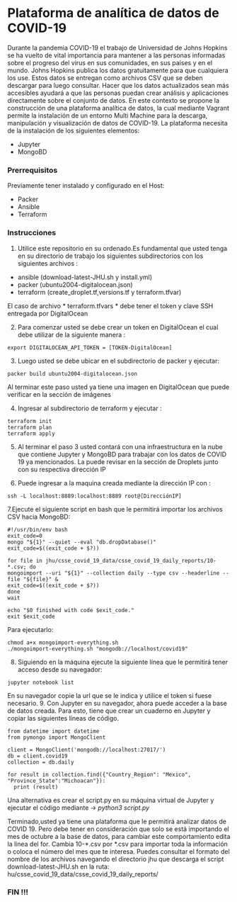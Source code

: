 # Plataforma de analítica de datos de COVID-19
Durante la pandemia COVID-19 el trabajo de Universidad de Johns Hopkins se ha vuelto de vital importancia para mantener a las personas informadas sobre el progreso del virus en sus comunidades, en sus países y en el mundo.
Johns Hopkins publica los datos gratuitamente para que cualquiera los use.  Estos datos se entregan como archivos CSV que se deben descargar para luego consultar.  Hacer que los datos actualizados sean más accesibles ayudará a que las personas puedan crear análisis y aplicaciones directamente sobre el conjunto de datos. 
En este contexto se propone la construcción de una plataforma analítica de datos, la cual mediante Vagrant permite la instalación de un entorno Multi Machine para la descarga, manipulación y visualización de datos de COVID-19. La plataforma necesita de la instalación de los siguientes elementos: 

- Jupyter
- MongoBD
### Prerrequisitos 
Previamente tener instalado y configurado en el Host:
- Packer 
- Ansible 
- Terraform 
### Instrucciones
1. Utilice este repositorio en su ordenado.Es fundamental que usted tenga en su directorio de trabajo los siguientes subdirectorios con los siguientes archivos : 

- ansible (download-latest-JHU.sh y install.yml)
- packer (ubuntu2004-digitalocean.json)
- terraform (create_droplet.tf,versions.tf y terraform.tfvar)

El caso de archivo * terraform.tfvars *  debe tener el token y clave SSH entregada por DigitalOcean

2. Para comenzar usted se debe crear un token en DigitalOcean el cual debe utilizar de la siguiente manera : 

```
export DIGITALOCEAN_API_TOKEN = [TOKEN-DigitalOcean]
```

3. Luego usted se debe ubicar en el subdirectorio de packer y ejecutar: 
``` 
packer build ubuntu2004-digitalocean.json
```

Al terminar este paso usted ya tiene una imagen en DigitalOcean que puede verificar en la sección de imágenes 

4. Ingresar al subdirectorio de terraform y ejecutar :
```
terraform init
terraform plan
terraform apply
```
5. Al terminar el paso 3 usted contará con una infraestructura en la nube que contiene Jupyter y MongoBD para trabajar con los datos de COVID 19 ya mencionados. La puede revisar en la sección de Droplets junto con su respectiva dirección IP

6. Puede ingresar a la maquina creada mediante la dirección IP con : 
```
ssh -L localhost:8889:localhost:8889 root@[DirecciónIP]
```
7.Ejecute el siguiente script en bash que le permitirá importar los archivos CSV hacia MongoBD: 

```
#!/usr/bin/env bash
exit_code=0
mongo "${1}" --quiet --eval "db.dropDatabase()"
exit_code=$((exit_code + $?))

for file in jhu/csse_covid_19_data/csse_covid_19_daily_reports/10-*.csv; do
mongoimport --uri "${1}" --collection daily --type csv --headerline --file "${file}" &
exit_code=$((exit_code + $?))
done
wait

echo "$0 finished with code $exit_code."
exit $exit_code

```
Para ejecutarlo:

```
chmod a+x mongoimport-everything.sh
./mongoimport-everything.sh "mongodb://localhost/covid19"
```

8. Siguiendo en la máquina ejecute la siguiente línea que le permitirá tener acceso desde su navegador:
```
jupyter notebook list 
```

En su navegador copie la url que se le indica y utilice el token si fuese necesario. 
9. Con Jupyter en su navegador, ahora puede acceder a la base de datos creada. Para esto, tiene que crear un cuaderno en Jupyter y copiar las siguientes líneas de código.
```
from datetime import datetime
from pymongo import MongoClient

client = MongoClient('mongodb://localhost:27017/')
db = client.covid19
collection = db.daily

for result in collection.find({"Country_Region": "Mexico", "Province_State":"Michoacan"}):
  print (result)
  ```
Una alternativa es crear el script.py en su máquina virtual de Jupyter y ejecutar el código mediante -> *python3 script.py*

Terminado,usted ya tiene una plataforma que le permitirá analizar datos de COVID 19. Pero debe tener en consideración que solo se está importando el mes de octubre a la base de datos, para cambiar este comportamiento edita la línea del for.  Cambia 10-*.csv por *.csv para importar toda la información o coloca el número del mes que te interesa. Puedes consultar el formato del nombre de los archivos navegando el directorio jhu que descarga el script download-latest-JHU.sh en la ruta: hu/csse_covid_19_data/csse_covid_19_daily_reports/
  
 ### FIN !!! 



